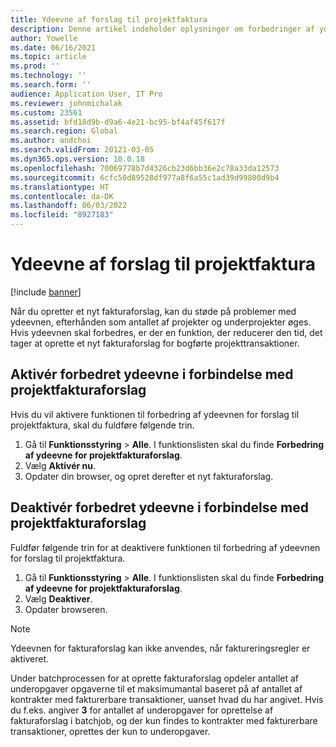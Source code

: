 ```yaml
---
title: Ydeevne af forslag til projektfaktura
description: Denne artikel indeholder oplysninger om forbedringer af ydeevnen i forslag til projektfakturaer.
author: Yowelle
ms.date: 06/16/2021
ms.topic: article
ms.prod: ''
ms.technology: ''
ms.search.form: ''
audience: Application User, IT Pro
ms.reviewer: johnmichalak
ms.custom: 23561
ms.assetid: bfd18d9b-d9a6-4e21-bc95-bf4af45f617f
ms.search.region: Global
ms.author: andchoi
ms.search.validFrom: 20121-03-05
ms.dyn365.ops.version: 10.0.18
ms.openlocfilehash: 70069778b7d4326cb23d6bb36e2c78a33da12573
ms.sourcegitcommit: 6cfc50d89528df977a8f6a55c1ad39d99800d9b4
ms.translationtype: HT
ms.contentlocale: da-DK
ms.lasthandoff: 06/03/2022
ms.locfileid: "8927183"
---
```

# <a name="project-invoice-proposal-performance"></a>Ydeevne af forslag til projektfaktura

[!include [banner](../includes/banner.md)]

Når du opretter et nyt fakturaforslag, kan du støde på problemer med ydeevnen, efterhånden som antallet af projekter og underprojekter øges. Hvis ydeevnen skal forbedres, er der en funktion, der reducerer den tid, det tager at oprette et nyt fakturaforslag for bogførte projekttransaktioner.

## <a name="enable-project-invoice-proposal-performance-enhancement"></a>Aktivér forbedret ydeevne i forbindelse med projektfakturaforslag
Hvis du vil aktivere funktionen til forbedring af ydeevnen for forslag til projektfaktura, skal du fuldføre følgende trin.

1.  Gå til **Funktionsstyring** > **Alle**. I funktionslisten skal du finde **Forbedring af ydeevne for projektfakturaforslag**.
2.  Vælg **Aktivér nu**.
3.  Opdater din browser, og opret derefter et nyt fakturaforslag.

## <a name="turn-off-project-invoice-proposal-performance-enhancement"></a>Deaktivér forbedret ydeevne i forbindelse med projektfakturaforslag
Fuldfør følgende trin for at deaktivere funktionen til forbedring af ydeevnen for forslag til projektfaktura.

1.  Gå til **Funktionsstyring** > **Alle**. I funktionslisten skal du finde **Forbedring af ydeevne for projektfakturaforslag**.
2.  Vælg **Deaktiver**.
3.  Opdater browseren.

> [!NOTE]
> Ydeevnen for fakturaforslag kan ikke anvendes, når faktureringsregler er aktiveret.
> 
> Under batchprocessen for at oprette fakturaforslag opdeler antallet af underopgaver opgaverne til et maksimumantal baseret på af antallet af kontrakter med fakturerbare transaktioner, uanset hvad du har angivet. Hvis du f.eks. angiver **3** for antallet af underopgaver for oprettelse af fakturaforslag i batchjob, og der kun findes to kontrakter med fakturerbare transaktioner, oprettes der kun to underopgaver.
